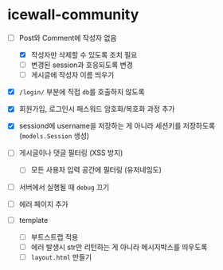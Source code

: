# icewall-community

- [ ] Post와 Comment에 작성자 없음
    - [x] 작성자만 삭제할 수 있도록 조치 필요
    - [ ] 변경된 session과 호응되도록 변경
    - [ ] 게시글에 작성자 이름 띄우기 
- [x] `/login/` 부분에 직접 `db`를 호출하지 않도록 
- [x] 회원가입, 로그인시 패스워드 암호화/복호화 과정 추가 
- [x] sessiond에 username을 저장하는 게 아니라 세션키를 저장하도록 (`models.Session` 생성)
- [ ] 게시글이나 댓글 필터링 (XSS 방지)
    - [ ] 모든 사용자 입력 공간에 필터링 (유저네임도)
- [ ] 서버에서 실행될 때 `debug` 끄기
- [ ] 에러 페이지 추가

- [ ] template
    - [ ] 부트스트랩 적용 
    - [ ] 에러 발생시 str만 리턴하는 게 아니라 메시지박스를 띄우도록 
    - [ ] `layout.html` 만들기 
